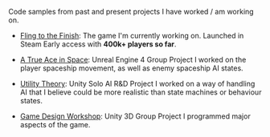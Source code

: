 Code samples from past and present projects I have worked / am working on.

- [Fling to the Finish](Fling%20to%20the%20Finish%20(Current%20Project)): The game I'm currently working on. Launched in Steam Early access with **400k+ players so far**.

- [A True Ace in Space](_%20A%20True%20Ace%20in%20Space): Unreal Engine 4 Group Project
I worked on the player spaceship movement, as well as enemy spaceship AI states.

- [Utility Theory](_%20Utility%20Theory): Unity Solo AI R&D Project
I worked on a way of handling AI that I believe could be more realistic than state machines or behaviour states.

- [Game Design Workshop](_%20Game%20Design%20Workshop%20Project): Unity 3D Group Project
I programmed major aspects of the game.
